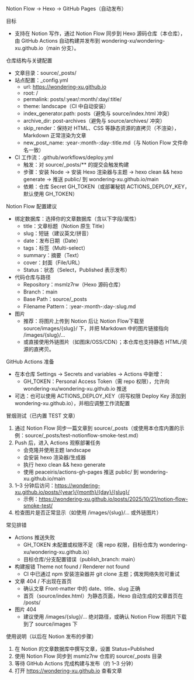 Notion Flow → Hexo → GitHub Pages（自动发布）

目标
- 支持在 Notion 写作，通过 Notion Flow 同步到 Hexo 源码仓库（本仓库），由 GitHub Actions 自动构建并发布到 wondering-xu/wondering-xu.github.io（main 分支）。

仓库结构与关键配置
- 文章目录：source/_posts/
- 站点配置：_config.yml
  - url: https://wondering-xu.github.io
  - root: /
  - permalink: posts/:year/:month/:day/:title/
  - theme: landscape（CI 中自动安装）
  - index_generator.path: posts（避免与 source/index.html 冲突）
  - archive_dir: post-archives（避免与 source/archives/ 冲突）
  - skip_render：保持对 HTML、CSS 等静态资源的直拷贝（不渲染），Markdown 正常渲染为文章
  - new_post_name: :year-:month-:day-:title.md（与 Notion Flow 文件命名一致）
- CI 工作流：.github/workflows/deploy.yml
  - 触发：对 source/_posts/** 的提交会触发构建
  - 步骤：安装 Node → 安装 Hexo 渲染器与主题 → hexo clean && hexo generate → 推送 public/ 到 wondering-xu.github.io/main
  - 依赖：仓库 Secret GH_TOKEN（或部署秘钥 ACTIONS_DEPLOY_KEY，默认使用 GH_TOKEN）

Notion Flow 配置建议
- 绑定数据库：选择你的文章数据库（含以下字段/属性）
  - title：文章标题（Notion 原生 Title）
  - slug：短链（建议英文/拼音）
  - date：发布日期（Date）
  - tags：标签（Multi-select）
  - summary：摘要（Text）
  - cover：封面（File/URL）
  - Status：状态（Select，Published 表示发布）
- 代码仓库与路径
  - Repository：msmlz7rw（Hexo 源码仓库）
  - Branch：main
  - Base Path：source/_posts
  - Filename Pattern：:year-:month-:day-:slug.md
- 图片
  - 推荐：将图片上传到 Notion 后让 Notion Flow下载至 source/images/{slug}/ 下，并把 Markdown 中的图片链接指向 /images/{slug}/...
  - 或直接使用外链图片（如图床/OSS/CDN）；本仓库也支持静态 HTML/资源的直拷贝。

GitHub Actions 准备
- 在本仓库 Settings → Secrets and variables → Actions 中新增：
  - GH_TOKEN：Personal Access Token（需 repo 权限），允许向 wondering-xu/wondering-xu.github.io 推送
- 可选：也可以使用 ACTIONS_DEPLOY_KEY（将写权限 Deploy Key 添加到 wondering-xu.github.io），并相应调整工作流配置

冒烟测试（已内置 TEST 文章）
1) 通过 Notion Flow 同步一篇文章到 source/_posts（或使用本仓库内置的示例：source/_posts/test-notionflow-smoke-test.md）
2) Push 后，进入 Actions 观察部署任务
   - 会克隆并使用主题 landscape
   - 会安装 hexo 渲染器/生成器
   - 执行 hexo clean && hexo generate
   - 使用 peaceiris/actions-gh-pages 推送 public/ 到 wondering-xu.github.io/main
3) 1–3 分钟后访问：https://wondering-xu.github.io/posts/{year}/{month}/{day}/{slug}/
   - 示例：https://wondering-xu.github.io/posts/2025/10/21/notion-flow-smoke-test/
4) 检查图片是否正常显示（如使用 /images/{slug}/... 或外链图片）

常见排错
- Actions 推送失败
  - GH_TOKEN 未配置或权限不足（需 repo 权限，目标仓库为 wondering-xu/wondering-xu.github.io）
  - 目标仓库/分支配置错误（publish_branch: main）
- 构建报错 Theme not found / Renderer not found
  - CI 中已通过 npm 安装渲染器并 git clone 主题；偶发网络失败可重试
- 文章 404 / 不出现在首页
  - 确认文章 Front-matter 中的 date、title、slug 正确
  - 首页（source/index.html）为静态页面，Hexo 自动生成的文章首页在 /posts/
- 图片 404
  - 建议使用 /images/{slug}/... 绝对路径，或确认 Notion Flow 将图片下载到了 source/images 下

使用说明（以后在 Notion 发布的步骤）
1) 在 Notion 的文章数据库中撰写文章，设置 Status=Published
2) 使用 Notion Flow 同步到 msmlz7rw 仓库的 source/_posts 目录
3) 等待 GitHub Actions 完成构建与发布（约 1–3 分钟）
4) 打开 https://wondering-xu.github.io 查看文章
